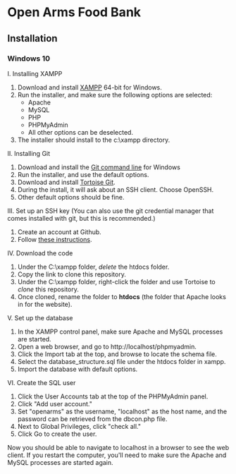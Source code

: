 # Open Arms Food Bank
## Installation
### Windows 10
I. Installing XAMPP
1. Download and install [XAMPP](https://www.apachefriends.org/download.html) 64-bit for Windows.
2. Run the installer, and make sure the following options are selected:
    * Apache
    * MySQL
    * PHP
    * PHPMyAdmin
    * All other options can be deselected.
3. The installer should install to the c:\xampp directory.

II. Installing Git
1. Download and install the [Git command line](https://git-scm.com/) for Windows
2. Run the installer, and use the default options.
3. Download and install [Tortoise Git](https://tortoisegit.org/).
4. During the install, it will ask about an SSH client. Choose OpenSSH.
5. Other default options should be fine.

III. Set up an SSH key
(You can also use the git credential manager that comes installed with git, but this is recommended.)
1. Create an account at Github.
2. Follow [these instructions](https://help.github.com/en/github/authenticating-to-github/generating-a-new-ssh-key-and-adding-it-to-the-ssh-agent).

IV. Download the code
1. Under the C:\xampp folder, _delete_ the htdocs folder.
2. Copy the link to clone this repository.
3. Under the C:\xampp folder, right-click the folder and use Tortoise to *clone* this repository.
4. Once cloned, rename the folder to **htdocs** (the folder that Apache looks in for the website).

V. Set up the database
1. In the XAMPP control panel, make sure Apache and MySQL processes are started.
2. Open a web browser, and go to http://localhost/phpmyadmin.
3. Click the Import tab at the top, and browse to locate the schema file.
4. Select the database_structure.sql file under the htdocs folder in xampp.
5. Import the database with default options.

VI. Create the SQL user
1. Click the User Accounts tab at the top of the PHPMyAdmin panel.
2. Click "Add user account."
3. Set "openarms" as the username, "localhost" as the host name, and the password can be retrieved from the dbcon.php file.
4. Next to Global Privileges, click "check all."
5. Click Go to create the user.

Now you should be able to navigate to localhost in a browser to see the web client. If you restart the computer, you'll need to make sure the Apache and MySQL processes are started again.